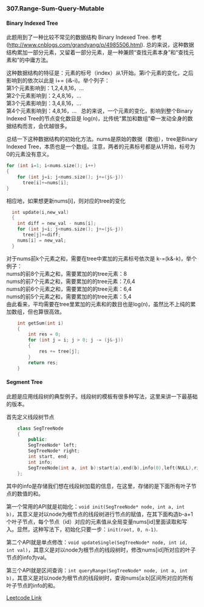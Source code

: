 ### 307.Range-Sum-Query-Mutable

#### Binary Indexed Tree
此题用到了一种比较不常见的数据结构 Binary Indexed Tree. 参考(http://www.cnblogs.com/grandyang/p/4985506.html). 总的来说，这种数据结构累加一部分元素，又留着一部分元素，是一种兼顾“查找元素本身”和“查找元素和”的中庸方法。

这种数据结构的特征是：元素的标号（index）从1开始。第i个元素的变化，之后影响到的依次以此是 i+= (i&-i)。举个列子：     
第1个元素影响到：1,2,4,8,16，...      
第2个元素影响到：2,4,8,16，...   
第3个元素影响到：3,4,8,16，...   
第4个元素影响到：4,8,16，...   
总的来说，一个元素的变化，影响到整个Binary Indexed Tree的节点变化数目是 log(n)，比传统“累加和数组”牵一发动全身的数据结构而言，会优越很多。

总结一下这种数据结构的初始化方法。nums是原始的数据（数组），tree是Binary Indexed Tree，本质也是一个数组。注意，两者的元素标号都是从1开始，标号为0的元素没有意义。
```cpp
for (int i=1; i<nums.size(); i++)
{
    for (int j=i; j<nums.size(); j+=(j&-j))
      tree[i]+=nums[i];
}
```
相应地，如果想更新nums[i]，则对应的tree的变化
```cpp
  int update(i,new_val)
  {
    int diff = new_val - nums[i];
    for (int j=i; j<nums.size(); j+=(j&-j))
      tree[j]+=diff;  
    nums[i] = new_val;  
  }
```
对于nums前k个元素之和，需要在tree中累加的元素标号依次是 k-=(k&-k)，举个例子：    
nums的前8个元素之和，需要累加的的tree元素：8   
nums的前7个元素之和，需要累加的的tree元素：7,6,4   
nums的前6个元素之和，需要累加的的tree元素：6,4   
nums的前5个元素之和，需要累加的的tree元素：5,4   
由此看来，平均需要在tree里累加的元素和的数目也是log(n)，虽然比不上纯的累加数组，但也算很高效。
```cpp
    int getSum(int i)
    {
        int res = 0;
        for (int j = i; j > 0; j -= (j&-j)) 
        {
            res += tree[j];
        }
        return res;        
    }
```

#### Segment Tree
此题是应用线段树的典型例子。线段树的模板有很多种写法，这里来讲一下最基础的版本。

首先定义线段树节点
```cpp
    class SegTreeNode
    {
        public:
        SegTreeNode* left;
        SegTreeNode* right;
        int start, end;
        int info;        
        SegTreeNode(int a, int b):start(a),end(b),info(0),left(NULL),right(NULL){}
    };
```
其中的info是存储我们想在线段树加载的信息，在这里，存储的是下面所有叶子节点的数值的和。

第一个常用的API就是初始化：```void init(SegTreeNode* node, int a, int b)```，其意义是对以node为根节点的线段树进行节点的赋值，在其下面构造b-a+1个叶子节点，每个节点（id）对应的元素值从全局变量nums[id]里面读取和写入。显然，这种写法下，初始化只要一步：```init(root, 0, n-1)```.

第二个API就是单点修改：```void updateSingle(SegTreeNode* node, int id, int val)```，其意义是对以node为根节点的线段树时，修改nums[id]所对应的叶子节点的info为val。

第三个API就是区间查询：```int queryRange(SegTreeNode* node, int a, int b)```，其意义是对以node为根节点的线段树时，查询nums[a:b]区间所对应的所有叶子节点的info的和。

[Leetcode Link](https://leetcode.com/problems/range-sum-query-mutable)
